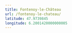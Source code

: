 ```yaml
---
title: Fontenoy-le-Château
url: /fontenoy-le-chateau/
latitude: 47.9739845
longitude: 6.2001420000000005
---
```

